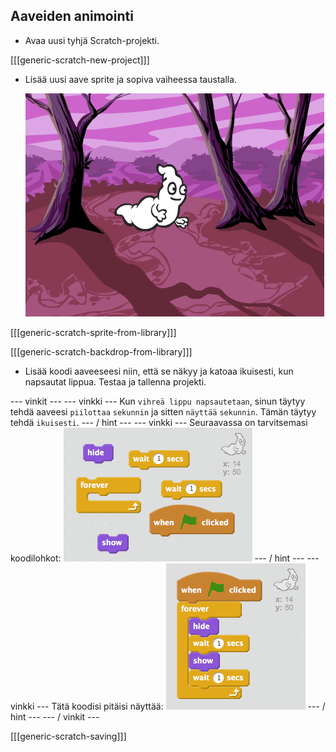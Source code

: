 ## Aaveiden animointi

+ Avaa uusi tyhjä Scratch-projekti.

[[[generic-scratch-new-project]]]

+ Lisää uusi aave sprite ja sopiva vaiheessa taustalla.
    
    ![kuvakaappaus](images/ghost-ghost.png)

[[[generic-scratch-sprite-from-library]]]

[[[generic-scratch-backdrop-from-library]]]

+ Lisää koodi aaveeseesi niin, että se näkyy ja katoaa ikuisesti, kun napsautat lippua. Testaa ja tallenna projekti.

\--- vinkit \--- \--- vinkki \--- Kun `vihreä lippu napsautetaan`, sinun täytyy tehdä aaveesi `piilottaa` `sekunnin` ja sitten `näyttää` `sekunnin`. Tämän täytyy tehdä `ikuisesti`. \--- / hint \--- \--- vinkki \--- Seuraavassa on tarvitsemasi koodilohkot: ![screenshot](images/ghost-appear-blocks.png) \--- / hint \--- \--- vinkki \--- Tätä koodisi pitäisi näyttää: ![screenshot](images/ghost-appear-code.png) \--- / hint \--- \--- / vinkit \---

[[[generic-scratch-saving]]]